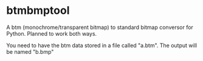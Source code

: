 # btmbmptool
A btm (monochrome/transparent bitmap) to standard bitmap conversor for Python. Planned to work both ways.

You need to have the btm data stored in a file called "a.btm". The output will be named "b.bmp"
